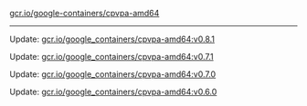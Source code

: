 [gcr.io/google-containers/cpvpa-amd64](https://hub.docker.com/r/cruse/cpvpa-amd64/tags/) 

----
Update: [gcr.io/google_containers/cpvpa-amd64:v0.8.1](https://hub.docker.com/r/cruse/cpvpa-amd64/tags/)

Update: [gcr.io/google_containers/cpvpa-amd64:v0.7.1](https://hub.docker.com/r/cruse/cpvpa-amd64/tags/)

Update: [gcr.io/google_containers/cpvpa-amd64:v0.7.0](https://hub.docker.com/r/cruse/cpvpa-amd64/tags/)

Update: [gcr.io/google_containers/cpvpa-amd64:v0.6.0](https://hub.docker.com/r/cruse/cpvpa-amd64/tags/)

